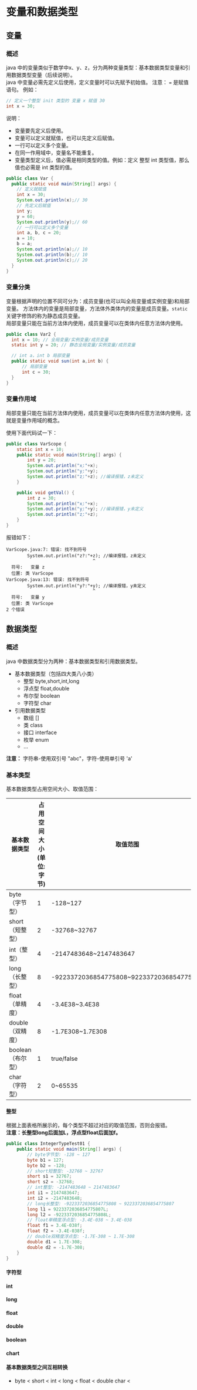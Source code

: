 # 变量和数据类型

## 变量

### 概述

java 中的变量类似于数学中x、y、z，分为两种变量类型：基本数据类型变量和引用数据类型变量（后续说明）。  
java 中变量必需先定义后使用，定义变量时可以先赋予初始值。
注意： `=` 是赋值语句。
例如：  
```java
// 定义一个整型 init 类型的 变量 x 赋值 30
int x = 30;
```

说明：
- 变量要先定义后使用。
- 变量可以定义就赋值，也可以先定义后赋值。
- 一行可以定义多个变量。
- 在同一作用域中，变量名不能重复。
- 变量类型定义后，值必需是相同类型的值。例如：定义 整型 int 类型值，那么值也必需是 int 类型的值。

```java
public class Var {
  public static void main(String[] args) {
    // 定义就赋值
    int x = 30; 
    System.out.println(x);// 30
    // 先定义后赋值
    int y;
    y = 60;
    System.out.println(y);// 60
    // 一行可以定义多个变量
    int a, b, c = 20;
    a = 10;
    b = a;
    System.out.println(a);// 10
    System.out.println(b);// 10
    System.out.println(c);// 20
  }
}
```

### 变量分类

变量根据声明的位置不同可分为：成员变量(也可以叫全局变量或实例变量)和局部变量。
方法体内的变量是局部变量，方法体外类体内的变量是成员变量。`static` 关键字修饰的称为静态成员变量。    
局部变量只能在当前方法体内使用，成员变量可以在类体内任意方法体内使用。

```java
public class Var2 {
  int x = 10; // 全局变量/实例变量/成员变量
  static int y = 20; // 静态全局变量/实例变量/成员变量

  // int a，int b 局部变量
  public static void sun(int a,int b) {
      // 局部变量
      int c = 30;
  }
}
```
### 变量作用域
局部变量只能在当前方法体内使用，成员变量可以在类体内任意方法体内使用，这就是变量作用域的概念。  

使用下面代码试一下：
```java
public class VarScope {
    static int x = 10;
    public static void main(String[] args) {
        int y = 20;
        System.out.println("xֵ:"+x);
        System.out.println("yֵ:"+y);
        System.out.println("zֵ:"+z); //编译报错，z未定义
    }

    public void getVal() {
        int z = 30;
        System.out.println("xֵ:"+x);
        System.out.println("yֵ:"+y); //编译报错，y未定义
        System.out.println("zֵ:"+z);
    }
}
```

报错如下：
```shell
VarScope.java:7: 错误: 找不到符号
        System.out.println("z?:"+z); //编译报错，z未定义
                                 ^
  符号:   变量 z
  位置: 类 VarScope
VarScope.java:13: 错误: 找不到符号
        System.out.println("y?:"+y); //编译报错，y未定义
                                 ^
  符号:   变量 y
  位置: 类 VarScope
2 个错误
```

## 数据类型

### 概述
java 中数据类型分为两种：基本数据类型和引用数据类型。

- 基本数据类型（包括四大类八小类）
    - 整型 byte,short,int,long
    - 浮点型 float,double
    - 布尔型 boolean
    - 字符型 char
- 引用数据类型
    - 数组 []
    - 类 class
    - 接口 interface
    - 枚举 enum
    - ...

**注意：** 字符串-使用双引号 "abc"，字符-使用单引号 'a'

### 基本类型

基本数据类型占用空间大小、取值范围：

| 基本数据类型        | 占用空间大小(单位:字节) | 取值范围 | 缺省值   |
| --------------- | --- | --- | ------- |
| byte（字节型）     | 1 | -128~127 | 0     |
| short（短整型）    | 2 | -32768~32767 | 0     |
| int（整型）       | 4 | -2147483648~2147483647 | 0     |
| long（长整型）     | 8 | -9223372036854775808~9223372036854775807 | 0L    |
| float（单精度）    | 4 | -3.4E38~3.4E38 | 0.0f  |
| double（双精度）   | 8 | -1.7E308~1.7E308 | 0     |
| boolean（布尔型）  | 1 | true/false | false |
| char（字符型）     | 2 | 0~65535 | '\u0000'  |

#### 整型
根据上面表格所展示的，每个类型不超过对应的取值范围，否则会报错。  
**注意：长整型long后面加L，浮点型float后面加f。**

```java
public class IntegerTypeTest01 {
    public static void main(String[] args) {
        // byte字节型: -128 ~ 127
        byte b1 = 127;
        byte b2 = -128;
        // short短整型: -32768 ~ 32767
        short s1 = 32767;
        short s2 = -32768;
        // int整型: -2147483648 ~ 2147483647
        int i1 = 2147483647;
        int i2 = -2147483648;
        // long长整型: -9223372036854775808 ~ 9223372036854775807
        long l1 = 9223372036854775807L;
        long l2 = -9223372036854775808L;
        // float单精度浮点型: -3.4E-038 ~ 3.4E-038
        float f1 = 3.4E-038f;
        float f2 = -3.4E-038f;
        // double双精度浮点型: -1.7E-308 ~ 1.7E-308
        double d1 = 1.7E-308;
        double d2 = -1.7E-308;
    }
}
```
#### 字符型
#### int
#### long
#### float
#### double
#### boolean
#### chart
#### 基本数据类型之间互相转换
- 
    byte < short < int < long < float < double
            char <
